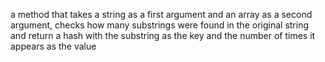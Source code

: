 a method that takes a string as a first argument and an array as a second argument, checks how many substrings were found in the original string and return a hash with the substring as the key and the number of times it appears as the value
